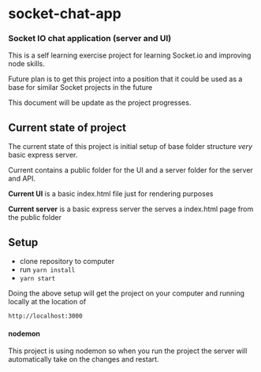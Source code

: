 # socket-chat-app

### Socket IO chat application (server and UI)

This is a self learning exercise project for learning Socket.io and improving node skills.

Future plan is to get this project into a position that it could be used as a base for similar Socket projects in the future

This document will be update as the project progresses.


## Current state of project
The current state of this project is initial setup of base folder structure *very* basic express server.

Current contains a public folder for the UI and a server folder for the server and API.

**Current UI** is a basic index.html file just for rendering purposes

**Current server** is a basic express server the serves a index.html page from the public folder

## Setup

- clone repository to computer
- run `yarn install`
- `yarn start`

Doing the above setup will get the project on your computer and running locally at the location of

`http://localhost:3000`

#### nodemon
This project is using nodemon so when you run the project the server will automatically take on the changes and restart.
